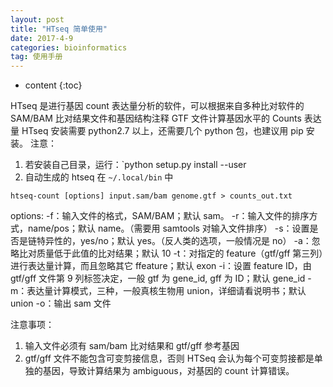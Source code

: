 ```yaml
---
layout: post
title: "HTseq 简单使用"
date: 2017-4-9
categories: bioinformatics
tag: 使用手册
---
```


* content
{:toc}


HTseq 是进行基因 count 表达量分析的软件，可以根据来自多种比对软件的 SAM/BAM 比对结果文件和基因结构注释 GTF 文件计算基因水平的 Counts 表达量
HTseq 安装需要 python2.7 以上，还需要几个 python 包，也建议用 pip 安装。
注意：
1. 若安装自己目录，运行：`python setup.py install --user
2. 自动生成的 htseq 在 `~/.local/bin` 中

```
htseq-count [options] input.sam/bam genome.gtf > counts_out.txt
```
options:
-f：输入文件的格式，SAM/BAM；默认 sam。
-r：输入文件的排序方式，name/pos；默认 name。（需要用 samtools 对输入文件排序）
-s：设置是否是链特异性的，yes/no；默认 yes。（反人类的选项，一般情况是 no）
-a：忽略比对质量低于此值的比对结果；默认 10
-t：对指定的 feature（gtf/gff 第三列）进行表达量计算，而且忽略其它 ffeature；默认 exon
-i：设置 feature ID，由 gtf/gff 文件第 9 列标签决定，一般 gtf 为 gene_id, gff 为 ID；默认 gene_id
-m：表达量计算模式，三种，一般真核生物用 union，详细请看说明书；默认 union
-o：输出 sam 文件

注意事项：
1. 输入文件必须有 sam/bam 比对结果和 gtf/gff 参考基因
2. gtf/gff 文件不能包含可变剪接信息，否则 HTSeq 会认为每个可变剪接都是单独的基因，导致计算结果为 ambiguous，对基因的 count 计算错误。


